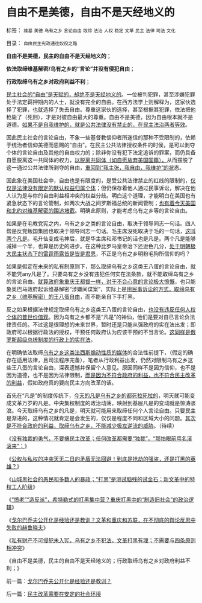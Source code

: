 # 自由不是美德，自由不是天经地义的

标签： `维基` `美德` `乌有之乡` `言论自由` `取缔` `法治` `人权` `稳定` `文革` `民主` `法律` `司法` `文化` 

目录： `自由民主宪政通往奴役之路`

**自由不是美德，民主的自由不是天经地义的**；

**依法取缔维基解密/乌有之乡的“言论”并没有侵犯自由**；

**行政取缔乌有之乡对政府利益不利**；

[民主社会的“自由”是天赋的，却绝不是天经地义的](../../../2007/9/30/民主就是与民约法；法律并不是道德的上层建筑.md)。一位被判犯罪，甚至涉嫌犯罪处于法定羁押期内的人士，就没有完全的自由。在西方法学上则解释为，这家伙选择了犯罪，也就选择了失去自由。尊重这家伙的选择，甚至根据其犯罪，依法把他枪毙了（死刑），才是对彼自由最大的尊重。自由不是美德，因为自由根本就不是道德。[如果不是自我维护的，就是公共法律没有禁止的，在民主法治两者等效](../../../2011/5/13/民主取决于默认权益归属权.md)。

因此民主社会的言论自由，不象一些基督教信仰者所迷信的那种不受限制的，依赖于统治者信仰美德而恩赐的“自由”。在民主公共法律授权条件的时侯，是可以剥夺个体的言论自由及其他的自由权力的；除非你没有犯下法定追诉的罪案，而仍具备自愿脱离这一共同体的权力，[以脱离共同体（如自愿放弃美国国籍），](../../../2011/10/23/为什么不能用人道主义理由，干涉自治主权的内政.md)从而摆脱了这一通过公共法律所剥夺的自由，[重回到“我主张，我自由，我维护”的状](../../../2011/10/23/为什么不能用人道主义理由，干涉自治主权的内政.md)态。

因此象在美国社会中，自由也是有限度的，是受公共法律禁止的红线的限制的，[仅仅是法律没有限定的默认权益归属个体](../../../2011/6/21/国民性本善，监管欲望就是邪恶.md)；但仍保存着他人通过民事诉讼，解决在他人认为是与你的自由利益相冲突的权益分歧。明白这个道理，才能明白在美国也有紧急状态下的言论管制，如两次大战之间罗斯福总统的新闻管制；[也有着今天美国和北约对维基解密的围追堵截](../../../2010/12/15/不要利用维基解密；非法的“真相”不是真相.md)。明确此原则，才能考虑乌有之乡等的言论自由。

如果是在毛教党宪之内，乌有之乡之类的言论自由，取决于领导同志一句话。四人帮是反党叛国集团也取决于领导同志一句话。毛主席没死取决于毛的一句话，[这叫两个凡是](http://darthvad.blog.sohu.com/132102586.html)。毛升仙变成毛神后，就是华主席和邓书记的话也是凡是。两个凡是能够减掉一个半，也算是历史的进步。在这种比罗马皇帝治下还逊色几分，[处于明朝极大民主状态下的雷霆雨露皆是皆是君恩](../../../2011/11/28/为明朝翻案的重大“历史”意义.md)，不正是乌有之乡明粉毛狗所信仰的吗？

如果是假定在未来的私有制原则下，那么取缔乌有之乡这类王八蛋的言论自由，就不能凭any凡是了。只要乌有之乡没有违犯任何实在法条款，就不能取缔乌有之乡的言论自由。[就算政府象重庆王都督一样，对于不合心意的言论极大愤慨](../../../2010/11/30/王局长强调“依法”的精神应充分肯定.md)，也只能象奥巴马政府起诉维基解密“涉嫌间谍案”，实际上是[用民事诉讼的方式，取缔乌有之乡（维基解密）的王八蛋自由](../../../2010/12/14/维基解密的“自由”是对民主的亵渎.md)，而不能亲自下手打黑。

反之如果根据法律规定取缔乌有之乡这类王八蛋的言论自由，[也没有违反任何人权个体的普世价值观](../../../2009/3/26/他人说话的权力轮不到我们誓死保护.md)。因为乌有之乡都不是“凡是”的神仙，他们是要对自已言论负法律责任的。不过这是很理想的未来世界，暂时还是只能从强政府的实在法出发；即政府可以根据行政法的授权，干预任何政府认为应该干预的不当言论。[这同样是俄罗斯超级总统制度的行政上的实在法](../../../2010/6/15/进化论天人必然合一存在必然合理.md)。



在明确依法取缔[乌有之乡这类法西斯煽动性质的媒体](http://blog.sina.com.cn/s/blog_6461ed3d01012ldj.html)的合法性前提下，（假定的确存在适用法律，且司法程序完备），笔者从行政利益出发，仍然对限制乌有之乡这些王八蛋的言论自由，深表遗憾并保留个人意见。原因同样不是因为信仰，也不是因为道德，也不是因为法律限制，[而是因为不符合政府的利益，也不符合民主改革的利益](../../../2011/5/13/美国首任首席大法官是法盲.md)，假如政府真的要向民主方向改革的话。

首先在“凡是”的制度传统下，[今天的凡是乌有之乡的都死拉死拉的](http://darthvad.blog.163.com/blog/static/53399470201082143559587/)，明天就可能变成文革万岁的凡是。中央集权制度的政治动荡，映射到基层凡是的变动就是惊涛骇浪。今天取缔乌有之乡的凡是，明天就可能用来取缔任何个人言论自由。只要民主是渐进的，这种情况就肯定是会发生的，仅仅是程度不同和区域大小的问题。[其次是不符合政府的利益，取缔乌有之乡，不能减少极左逆流的威胁](../../../2009/5/5/控制舆论，等于引火烧身.md)。（待续）

《[没有独裁的勇气，不要搞民主改革；任何改革都需要“独裁”，“那怕眼前骂名滚滚来”；](../../../2012/2/23/民主改革者要有勇气“海宇天空独往来”.md)》

《[公权与私权的冲突天无二日的矛盾无法回避！到底是抢劫的强盗，还是打黑的英雄？](../../../2012/3/7/改革为什么小范围会顺利，大范围难以推进？.md)》

《[山城黑社会的愚民和多数人的暴政；“打黑”是测试脑残的试金石；新文革中的特权工人阶级](../../../2012/3/15/反思愚民打黑中的多数人暴政.md)》

《[“愤老”“造反派”，希特勒式的打黑集中营？重庆打黑中的“制造旧社会”的政治逻辑](../../../2012/3/15/愤老制造旧社会的黑社会逻辑.md)》

《[戈尔巴乔夫公开化是经验还是教训？文革和重庆和苏联，在不彻底的舆论反思中失败的赫鲁晓夫](../../../2012/3/16/戈尔巴乔夫公开化是经验还是教训？.md)》

《[私有财产不可侵犯未入宪，乌有之乡不犯法，文革打黑有理；不需要与四条原则相冲突](http://blog.sina.com.cn/s/blog_5563a64d0102dzwh.html)》

《自由不是美德，民主的自由不是天经地义的；行政取缔乌有之乡对政府利益不利；》

前一篇：[戈尔巴乔夫公开化是经验还是教训？](../../../2012/3/16/戈尔巴乔夫公开化是经验还是教训？.md)

后一篇：[民主改革需要在安定的社会环境](../../../2012/3/16/民主改革需要在安定的社会环境.md)